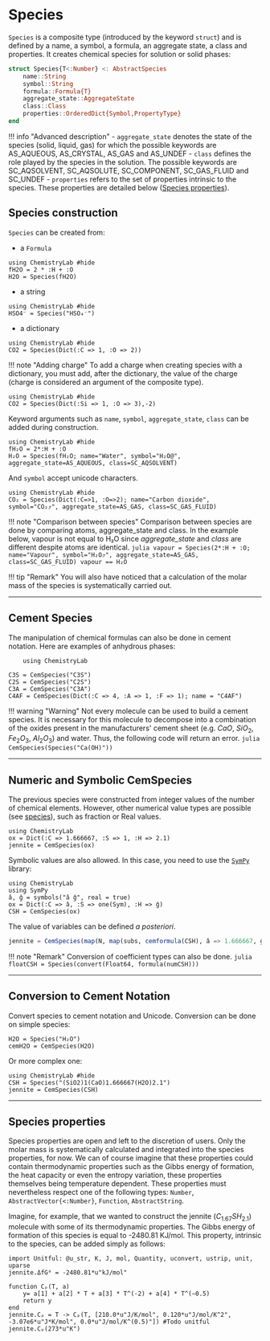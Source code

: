 
# Species

`Species` is a composite type (introduced by the keyword `struct`) and is defined by a name, a symbol, a formula, an aggregate state, a class and properties. It creates chemical species for solution or solid phases:

```julia
struct Species{T<:Number} <: AbstractSpecies
    name::String
    symbol::String
    formula::Formula{T}
    aggregate_state::AggregateState
    class::Class
    properties::OrderedDict{Symbol,PropertyType}
end
```

!!! info "Advanced description"
    - `aggregate_state` denotes the state of the species (solid, liquid, gas) for which the possible keywords are AS_AQUEOUS, AS_CRYSTAL, AS_GAS and AS_UNDEF
    - `class` defines the role played by the species in the solution. The possible keywords are SC_AQSOLVENT, SC_AQSOLUTE, SC_COMPONENT, SC_GAS_FLUID and SC_UNDEF
    - `properties` refers to the set of properties intrinsic to the species. These properties are detailed below ([Species properties](@ref)). 

## Species construction

`Species` can be created from:
- a `Formula`

```@example
using ChemistryLab #hide
fH2O = 2 * :H + :O
H2O = Species(fH2O)
```

- a string
```@example
using ChemistryLab #hide
HSO4⁻ = Species("HSO₄⁻")
```

- a dictionary
```@example
using ChemistryLab #hide
CO2 = Species(Dict(:C => 1, :O => 2))
```

!!! note "Adding charge"
    To add a charge when creating species with a dictionary, you must add, after the dictionary, the value of the charge (charge is considered an argument of the composite type).

```@example
using ChemistryLab #hide
CO2 = Species(Dict(:Si => 1, :O => 3),-2)
```

Keyword arguments such as `name`, `symbol`, `aggregate_state`, `class` can be added during construction.

```@example H2O
using ChemistryLab #hide
fH₂O = 2*:H + :O
H₂O = Species(fH₂O; name="Water", symbol="H₂O@", aggregate_state=AS_AQUEOUS, class=SC_AQSOLVENT)
```

And `symbol` accept unicode characters.
```@example
using ChemistryLab #hide
CO₂ = Species(Dict(:C=>1, :O=>2); name="Carbon dioxide", symbol="CO₂⤴", aggregate_state=AS_GAS, class=SC_GAS_FLUID)
```

!!! note "Comparison between species"
    Comparison between species are done by comparing atoms, aggregate_state and class. In the example below, vapour is not equal to H₂O since *aggregate_state* and *class* are different despite atoms are identical.
    ```julia
    vapour = Species(2*:H + :O; name="Vapour", symbol="H₂O⤴", aggregate_state=AS_GAS, class=SC_GAS_FLUID)
    vapour == H₂O
    ```


!!! tip "Remark"
    You will also have noticed that a calculation of the molar mass of the species is systematically carried out.

---

## Cement Species

The manipulation of chemical formulas can also be done in cement notation. Here are examples of anhydrous phases:

```@setup example_cemspecies
    using ChemistryLab
```

```@example example_cemspecies
C3S = CemSpecies("C3S")
C2S = CemSpecies("C2S")
C3A = CemSpecies("C3A")
C4AF = CemSpecies(Dict(:C => 4, :A => 1, :F => 1); name = "C4AF")
```

!!! warning "Warning"
    Not every molecule can be used to build a cement species. It is necessary for this molecule to decompose into a combination of the oxides present in the manufacturers' cement sheet (e.g. $CaO$, $SiO_2$, $Fe_2O_3$, $Al_2O_3$) and water. Thus, the following code will return an error.
    ```julia
    CemSpecies(Species("Ca(OH)"))
    ```


---

## Numeric and Symbolic CemSpecies

The previous species were constructed from integer values ​​of the number of chemical elements. However, other numerical value types ​​are possible (see [species](./databases.md#formulas)), such as fraction or Real values.

```@example
using ChemistryLab
ox = Dict(:C => 1.666667, :S => 1, :H => 2.1)
jennite = CemSpecies(ox)
```

Symbolic values are also allowed. In this case, you need to use the [`SymPy`](https://github.com/JuliaPy/SymPy.jl) library:

```@example sympy1
using ChemistryLab
using SymPy
â, ĝ = symbols("â ĝ", real = true)
ox = Dict(:C => â, :S => one(Sym), :H => ĝ)
CSH = CemSpecies(ox)
```

The value of variables can be defined *a posteriori*.

```julia
jennite = CemSpecies(map(N, map(subs, cemformula(CSH), â => 1.666667, ĝ => 2.1)))
```

!!! note "Remark"
    Conversion of coefficient types can also be done.
    ```julia
    floatCSH = Species(convert(Float64, formula(numCSH)))
    ```

---

## Conversion to Cement Notation

Convert species to cement notation and Unicode. Conversion can be done on simple species:

```@example example_cemspecies
H2O = Species("H₂O")
cemH2O = CemSpecies(H2O)
```

Or more complex one:

```@example CSH
using ChemistryLab #hide
CSH = Species("(SiO2)1(CaO)1.666667(H2O)2.1")
jennite = CemSpecies(CSH)
```

---

## Species properties

Species properties are open and left to the discretion of users. Only the molar mass is systematically calculated and integrated into the species properties, for now. We can of course imagine that these properties could contain thermodynamic properties such as the Gibbs energy of formation, the heat capacity or even the entropy variation, these properties themselves being temperature dependent. These properties must nevertheless respect one of the following types: `Number`, `AbstractVector{<:Number}`, `Function`, `AbstractString`.

Imagine, for example, that we wanted to construct the jennite ($C_{1.67}SH_{2.1}$) molecule with some of its thermodynamic properties. The Gibbs energy of formation of this species is equal to -2480.81 KJ/mol. This property, intrinsic to the species, can be added simply as follows:

```@example CSH
import Unitful: @u_str, K, J, mol, Quantity, uconvert, ustrip, unit, uparse
jennite.ΔfG⁰ = -2480.81*u"kJ/mol"
```

```@example CSH
function Cₚ(T, a)
    y= a[1] + a[2] * T + a[3] * T^(-2) + a[4] * T^(−0.5)
    return y
end
jennite.Cₚ = T -> Cₚ(T, [210.0*u"J/K/mol", 0.120*u"J/mol/K^2", -3.07e6*u"J*K/mol", 0.0*u"J/mol/K^(0.5)"]) #Todo unitful
jennite.Cₚ(273*u"K")
```


